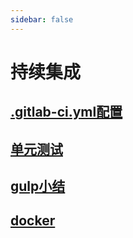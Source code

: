 ```yaml
---
sidebar: false
---
```


# 持续集成
## [.gitlab-ci.yml配置](./gitlab.html)

## [单元测试](./test.html)

## [gulp小结](./gulp.html)

## [docker](./docker.html)
